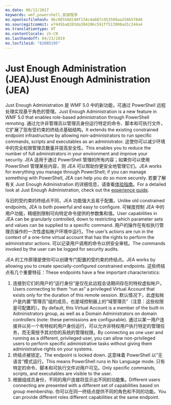 ```yaml
---
ms.date: 06/12/2017
keywords: wmf,powershell,安装程序
ms.openlocfilehash: 0bc085588190f134c4a687c952509aa256b5f840
ms.sourcegitcommit: e7445ba8203da304286c591ff513900ad1c244a4
ms.translationtype: HT
ms.contentlocale: zh-CN
ms.lasthandoff: 04/23/2019
ms.locfileid: "62085195"
---
```

# <a name="just-enough-administration-jea"></a><span data-ttu-id="47729-102">Just Enough Administration (JEA)</span><span class="sxs-lookup"><span data-stu-id="47729-102">Just Enough Administration (JEA)</span></span>
<span data-ttu-id="47729-103">Just Enough Administration 是 WMF 5.0 中的新功能，可通过 PowerShell 远程处理实现基于角色的管理。</span><span class="sxs-lookup"><span data-stu-id="47729-103">Just Enough Administration is a new feature in WMF 5.0 that enables role-based administration through PowerShell remoting.</span></span>  <span data-ttu-id="47729-104">通过允许非管理员以管理员身份运行特定的命令、脚本和可执行文件，它扩展了现有受约束的终结点基础结构。</span><span class="sxs-lookup"><span data-stu-id="47729-104">It extends the existing constrained endpoint infrastructure by allowing non-administrators to run specific commands, scripts and executables as an administrator.</span></span>  <span data-ttu-id="47729-105">这使你可以减少环境中的完全权限管理员数量并提高安全性。</span><span class="sxs-lookup"><span data-stu-id="47729-105">This enables you to reduce the number of full administrators in your environment and improve your security.</span></span>  <span data-ttu-id="47729-106">JEA 适用于通过 PowerShell 管理的所有内容；如果你可以使用 PowerShell 管理某些内容，则 JEA 可以帮助你更安全地管理它们。</span><span class="sxs-lookup"><span data-stu-id="47729-106">JEA works for everything you manage through PowerShell; if you can manage something with PowerShell, JEA can help you do so more securely.</span></span>  <span data-ttu-id="47729-107">若要了解有关 Just Enough Administration 的详细信息，请查看[体验指南](http://aka.ms/JEA)。</span><span class="sxs-lookup"><span data-stu-id="47729-107">For a detailed look at Just Enough Administration, check out the [experience guide](http://aka.ms/JEA).</span></span>

<span data-ttu-id="47729-108">与旧的受约束的终结点不同，JEA 功能强大且易于配置。</span><span class="sxs-lookup"><span data-stu-id="47729-108">Unlike old constrained endpoints, JEA is both powerful and easy to configure.</span></span>  <span data-ttu-id="47729-109">可梯度控制 JEA 中的用户功能，精细到限制可向特定命令提供的参数集和值。</span><span class="sxs-lookup"><span data-stu-id="47729-109">User capabilities in JEA can be granularly controlled, down to restricting which parameter sets and values can be supplied to a specific command.</span></span> <span data-ttu-id="47729-110">用户的操作在有权执行管理员操作的一次性虚拟帐户环境中运行。</span><span class="sxs-lookup"><span data-stu-id="47729-110">The user’s actions are run in the context of a one-time virtual account that has the rights to perform the administrator actions.</span></span>  <span data-ttu-id="47729-111">可以记录用户调用的命令以供安全审核。</span><span class="sxs-lookup"><span data-stu-id="47729-111">The commands invoked by the user can be logged for security audits.</span></span>

<span data-ttu-id="47729-112">JEA 的工作原理是使你可以创建专门配置的受约束的终结点。</span><span class="sxs-lookup"><span data-stu-id="47729-112">JEA works by allowing you to create specially-configured constrained endpoints.</span></span>  <span data-ttu-id="47729-113">这些终结点有几个重要特征：</span><span class="sxs-lookup"><span data-stu-id="47729-113">These endpoints have a few important characteristics:</span></span>

1. <span data-ttu-id="47729-114">连接到它们的用户的“运行身份”是仅在此远程会话期间存在的特权虚拟帐户。</span><span class="sxs-lookup"><span data-stu-id="47729-114">Users connecting to them “run as” a privileged Virtual Account that exists only for the duration of this remote session.</span></span>  <span data-ttu-id="47729-115">默认情况下，此虚拟帐户是内置“管理员”组的成员，也是域控制器上的“域管理员”（注意：这些权限是可配置的）。</span><span class="sxs-lookup"><span data-stu-id="47729-115">By default, this Virtual Account is a member of the built-in Administrators group, as well as a Domain Administrators on domain controllers (note: these permissions are configurable).</span></span> <span data-ttu-id="47729-116">通过以某一用户连接并以另一个有特权的用户身份运行，可以允许非特权用户执行特定的管理任务，而无需授予其对你的系统的管理权限。</span><span class="sxs-lookup"><span data-stu-id="47729-116">By connecting as one user and running as a different, privileged user, you can allow non-privileged users to perform specific administrative tasks without giving them administrative rights on your systems.</span></span>
2. <span data-ttu-id="47729-117">终结点被锁定。</span><span class="sxs-lookup"><span data-stu-id="47729-117">The endpoint is locked down.</span></span>  <span data-ttu-id="47729-118">这意味着 PowerShell 以“无语言”模式运行。</span><span class="sxs-lookup"><span data-stu-id="47729-118">This means PowerShell runs in No Language mode.</span></span>  <span data-ttu-id="47729-119">只有特定的命令、脚本和可执行文件对用户可见。</span><span class="sxs-lookup"><span data-stu-id="47729-119">Only specific commands, scripts, and executables are visible to the user.</span></span>
3. <span data-ttu-id="47729-120">根据组成员身份，不同的用户连接将显示出不同的功能集。</span><span class="sxs-lookup"><span data-stu-id="47729-120">Different users connecting are presented with a different set of capabilities based on group membership.</span></span>  <span data-ttu-id="47729-121">你可以在同一终结点提供不同的角色和不同的功能。</span><span class="sxs-lookup"><span data-stu-id="47729-121">You can provide different roles different capabilities at the same endpoint.</span></span>
